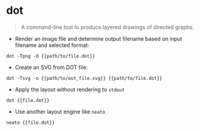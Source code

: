 # dot

> A command-line tool to produce layered drawings of directed graphs.

- Render an image file and determine output filename based on input filename and selected format:

`dot -Tpng -O {{path/to/file.dot}}`

- Create an SVG from DOT file:

`dot -Tsvg -o {{path/to/out_file.svg}} {{path/to/file.dot}}`

- Apply the layout without rendering to `stdout`

`dot {{file.dot}}`

- Use another layout engine like `neato`

`neato {{file.dot}}`

